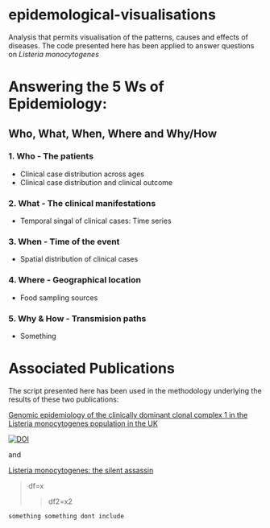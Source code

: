 # epidemological-visualisations
Analysis that permits visualisation of the patterns, causes and effects of diseases. The code presented here has been applied to answer questions on *Listeria monocytogenes* 


# Answering the 5 Ws of Epidemiology: 
## Who, What, When, Where and Why/How

### 1. Who - The patients
   * Clinical case distribution across ages
   * Clinical case distribution and clinical outcome

### 2. What - The clinical manifestations
   * Temporal singal of clinical cases: Time series
   
### 3. When - Time of the event
   * Spatial distribution of clinical cases
  
### 4. Where - Geographical location
   * Food sampling sources

### 5. Why & How - Transmision paths
  * Something

# Associated Publications
The script presented here has been used in the methodology underlying the results of these two publications:

[Genomic epidemiology of the clinically dominant clonal complex 1 in the Listeria monocytogenes population in the UK](https://www.microbiologyresearch.org/content/journal/mgen/10.1099/mgen.0.001155)



[![DOI](https://zenodo.org/badge/DOI/10.5281/mgen.0.001155.svg)](https://doi.org/10.1099/mgen.0.001155)


and


[Listeria monocytogenes: the silent assassin](https://www.microbiologyresearch.org/content/journal/jmm/10.1099/jmm.0.001800)

>df=x
>>df2=x2
```
something something dont include
```
